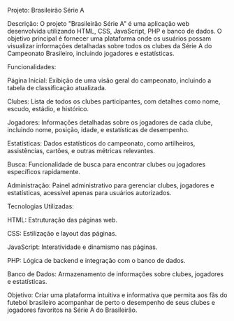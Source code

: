 Projeto: Brasileirão Série A

Descrição: O projeto "Brasileirão Série A" é uma aplicação web desenvolvida utilizando HTML, CSS, JavaScript, PHP e banco de dados. O objetivo principal é fornecer uma plataforma onde os usuários possam visualizar informações detalhadas sobre todos os clubes da Série A do Campeonato Brasileiro, incluindo jogadores e estatísticas.

Funcionalidades:

Página Inicial: Exibição de uma visão geral do campeonato, incluindo a tabela de classificação atualizada.

Clubes: Lista de todos os clubes participantes, com detalhes como nome, escudo, estádio, e histórico.
  
Jogadores: Informações detalhadas sobre os jogadores de cada clube, incluindo nome, posição, idade, e estatísticas de desempenho.
  
Estatísticas: Dados estatísticos do campeonato, como artilheiros, assistências, cartões, e outras métricas relevantes.
  
Busca: Funcionalidade de busca para encontrar clubes ou jogadores específicos rapidamente.
  
Administração: Painel administrativo para gerenciar clubes, jogadores e estatísticas, acessível apenas para usuários autorizados.

Tecnologias Utilizadas:

HTML: Estruturação das páginas web.
  
CSS: Estilização e layout das páginas.
  
JavaScript: Interatividade e dinamismo nas páginas.
  
PHP: Lógica de backend e integração com o banco de dados.
  
Banco de Dados: Armazenamento de informações sobre clubes, jogadores e estatísticas.
  
Objetivo: Criar uma plataforma intuitiva e informativa que permita aos fãs do futebol brasileiro acompanhar de perto o desempenho de seus clubes e jogadores favoritos na Série A do Brasileirão.
